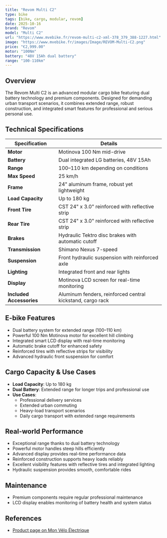 ```yaml
---
title: "Revom Multi C2"
type: bike
tags: [bike, cargo, modular, revom]
date: 2025-10-16
brand: "Revom"
model: "Multi C2"
url: "https://www.mvebike.fr/revom-multi-c2-xml-378_379_388-1227.html"
image: "https://www.mvebike.fr/images/Image/REVOM-Multi-C2.png"
price: "€2,999.00"
motor: "100Nm"
battery: "48V 15Ah dual battery"
range: "100-110km"
---
```


## Overview

The Revom Multi C2 is an advanced modular cargo bike featuring dual battery technology and premium components. Designed for demanding urban transport scenarios, it combines extended range, robust construction, and integrated smart features for professional and serious personal use.

## Technical Specifications

<!-- BIKE_SPECS_TABLE_START -->
<!-- BIKE_SPECS_TABLE_END -->

| Specification            | Details                                                    |
| ------------------------ | ---------------------------------------------------------- |
| **Motor**                | Motinova 100 Nm mid-drive                                  |
| **Battery**              | Dual integrated LG batteries, 48V 15Ah                     |
| **Range**                | 100–110 km depending on conditions                         |
| **Max Speed**            | 25 km/h                                                    |
| **Frame**                | 24" aluminum frame, robust yet lightweight                 |
| **Load Capacity**        | Up to 180 kg                                               |
| **Front Tire**           | CST 24" x 3.0" reinforced with reflective strip            |
| **Rear Tire**            | CST 24" x 3.0" reinforced with reflective strip            |
| **Brakes**               | Hydraulic Tektro disc brakes with automatic cutoff         |
| **Transmission**         | Shimano Nexus 7-speed                                      |
| **Suspension**           | Front hydraulic suspension with reinforced axle            |
| **Lighting**             | Integrated front and rear lights                           |
| **Display**              | Motinova LCD screen for real-time monitoring               |
| **Included Accessories** | Aluminum fenders, reinforced central kickstand, cargo rack |

## E-bike Features

- Dual battery system for extended range (100–110 km)
- Powerful 100 Nm Motinova motor for excellent hill climbing
- Integrated smart LCD display with real-time monitoring
- Automatic brake cutoff for enhanced safety
- Reinforced tires with reflective strips for visibility
- Advanced hydraulic front suspension for comfort

## Cargo Capacity & Use Cases

- **Load Capacity**: Up to 180 kg
- **Dual Battery**: Extended range for longer trips and professional use
- **Use Cases**:
  - Professional delivery services
  - Extended urban commuting
  - Heavy-load transport scenarios
  - Daily cargo transport with extended range requirements

## Real-world Performance

- Exceptional range thanks to dual battery technology
- Powerful motor handles steep hills efficiently
- Advanced display provides real-time performance data
- Reinforced construction supports heavy loads reliably
- Excellent visibility features with reflective tires and integrated lighting
- Hydraulic suspension provides smooth, comfortable rides

## Maintenance

- Premium components require regular professional maintenance
- LCD display enables monitoring of battery health and system status

## References

- [Product page on Mon Vélo Électrique](https://www.mvebike.fr/revom-multi-c2-xml-378_379_388-1227.html)
